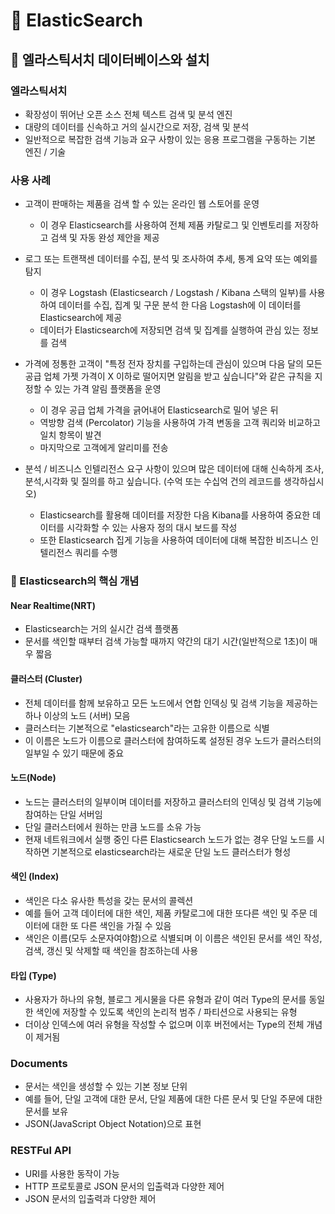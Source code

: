 # :book: ElasticSearch

## :pushpin: 엘라스틱서치 데이터베이스와 설치

### 엘라스틱서치

- 확장성이 뛰어난 오픈 소스 전체 텍스트 검색 및 분석 엔진
- 대량의 데이터를 신속하고 거의 실시간으로 저장, 검색 및 분석
- 일반적으로 복잡한 검색 기능과 요구 사항이 있는 응용 프로그램을 구동하는 기본 엔진 / 기술


### 사용 사례

- 고객이 판매하는 제품을 검색 할 수 있는 온라인 웹 스토어를 운영 
    - 이 경우 Elasticsearch를 사용하여 전체 제품 카탈로그 및 인벤토리를 저장하고 검색 및 자동 완성 제안을 제공

- 로그 또는 트랜잭센 데이터를 수집, 분석 및 조사하여 추세, 통계 요약 또는 예외를 탐지
    - 이 경우 Logstash (Elasticsearch / Logstash / Kibana 스택의 일부)를 사용하여 데이터를 수집, 집계 및 
    구문 분석 한 다음 Logstash에 이 데이터를 Elasticsearch에 제공
    - 데이터가 Elasticsearch에 저장되면 검색 및 집계를 실행하여 관심 있는 정보를 검색

- 가격에 정통한 고객이 "특정 전자 장치를 구입하는데 관심이 있으며 다음 달의 모든 공급 업체 가젯 가격이 X 이하로 떨어지면 알림을 받고 싶습니다"와
같은 규칙을 지정할 수 있는 가격 알림 플랫폼을 운영
    - 이 경우 공급 업체 가격을 긁어내어 Elasticsearch로 밀어 넣은 뒤
    - 역방향 검색 (Percolator) 기능을 사용하여 가격 변동을 고객 쿼리와 비교하고 일치 항목이 발견
    - 마지막으로 고객에게 알리미를 전송
    
- 분석 / 비즈니스 인텔리전스 요구 사항이 있으며 많은 데이터에 대해 신속하게 조사,분석,시각화 및 질의를 하고 싶습니다. (수억 또는 수십억 건의 레코드를 생각하십시오)
    - Elasticsearch를 활용해 데이터를 저장한 다음 Kibana를 사용하여 중요한 데이터를 시각화할 수 있는 사용자 정의 대시 보드를 작성
    - 또한 Elasticsearch 집게 기능을 사용하여 데이터에 대해 복잡한 비즈니스 인텔리전스 쿼리를 수행
    
    
### :seedling: Elasticsearch의 핵심 개념

#### Near Realtime(NRT)

- Elasticsearch는 거의 실시간 검색 플랫폼
- 문서를 색인할 때부터 검색 가능할 때까지 약간의 대기 시간(일반적으로 1초)이 매우 짧음


#### 클러스터 (Cluster)

- 전체 데이터를 함께 보유하고 모든 노드에서 연합 인덱싱 및 검색 기능을 제공하는 하나 이상의 노드 (서버) 모음
- 클러스터는 기본적으로 "elasticsearch"라는 고유한 이름으로 식별
- 이 이름은 노드가 이름으로 클러스터에 참여하도록 설정된 경우 노드가 클러스터의 일부일 수 있기 때문에 중요


#### 노드(Node)

- 노드는 클러스터의 일부이며 데이터를 저장하고 클러스터의 인덱싱 및 검색 기능에 참여하는 단일 서버임
- 단일 클러스터에서 원하는 만큼 노드를 소유 가능
- 현재 네트워크에서 실행 중인 다른 Elasticsearch 노드가 없는 경우 단일 노드를 시작하면 기본적으로 elasticsearch라는 새로운 단일 노드 클러스터가 형성


#### 색인 (Index)

- 색인은 다소 유사한 특성을 갖는 문서의 콜렉션
- 예를 들어 고객 데이터에 대한 색인, 제품 카탈로그에 대한 또다른 색인 및 주문 데이터에 대한 또 다른 색인을 가질 수 있음
- 색인은 이름(모두 소문자여야함)으로 식별되며 이 이름은 색인된 문서를 색인 작성, 검색, 갱신 및 삭제할 때 색인을 참조하는데 사용


#### 타입 (Type)

- 사용자가 하나의 유형, 블로그 게시물을 다른 유형과 같이 여러 Type의 문서를 동일한 색인에 저장할 수 있도록 색인의 논리적 범주 / 파티션으로 사용되는 유형
- 더이상 인덱스에 여러 유형을 작성할 수 없으며 이후 버전에서는 Type의 전체 개념이 제거됨


### Documents

- 문서는 색인을 생성할 수 있는 기본 정보 단위
- 예를 들어, 단일 고객에 대한 문서, 단일 제품에 대한 다른 문서 및 단일 주문에 대한 문서를 보유
- JSON(JavaScript Object Notation)으로 표현


### RESTFul API

- URI를 사용한 동작이 가능
- HTTP 프로토콜로 JSON 문서의 입출력과 다양한 제어
- JSON 문서의 입출력과 다양한 제어 



